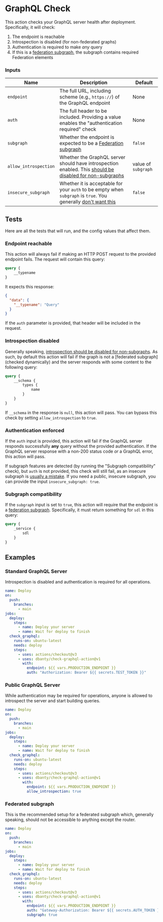 # GraphQL Check

This action checks your GraphQL server health after deployment. Specifically, it will check:

1. The endpoint is reachable
2. Introspection is disabled (for non-federated graphs)
3. Authentication is required to make _any_ query
4. If this is a [federation subgraph], the subgraph contains required Federation elements

### Inputs

| Name                  | Description                                                                                                                          | Default             |
|-----------------------|--------------------------------------------------------------------------------------------------------------------------------------|---------------------|
| `endpoint`            | The full URL, including scheme (e.g., `https://`) of the GraphQL endpoint                                                            | None                |
| `auth`                | The full header to be included. Providing a value enables the "authentication required" check                                        | None                |
| `subgraph`            | Whether the endpoint is expected to be a [Federation subgraph]                                                                       | `false`             |
| `allow_introspection` | Whether the GraphQL server should have introspection enabled. This [should be disabled for non-subgraphs][introspection explanation] | value of `subgraph` |
| `insecure_subgraph`   | Whether it is acceptable for your `auth` to be empty when `subgraph` is `true`. You generally [don't want this][subgraph security]   | `false`             |

## Tests

Here are all the tests that will run, and the config values that affect them.

### Endpoint reachable

This action will always fail if making an HTTP POST request to the provided endpoint fails. The request will contain this query:

```graphql
query {
    __typename
}
```

It expects this response:

```json
{
  "data": {
    "__typename": "Query"
  }
}
```

If the `auth` parameter is provided, that header will be included in the request.

### Introspection disabled

Generally speaking, [introspection should be disabled for non-subgraphs][introspection explanation]. As such, by default this action will fail if the graph is not a [federated subgraph] (checked dynamically) and the server responds with some content to the following query:

```graphql
query {
    __schema {
        types {
            name
        }
    }
}
```

If `__schema` in the response is `null`, this action will pass. You can bypass this check by setting `allow_introspection` to `true`.

### Authentication enforced

If the `auth` input is provided, this action will fail if the GraphQL server responds successfully **any** query without the provided authentication. If the GraphQL server response with a non-200 status code _or_ a GraphQL error, this action will pass.

If subgraph features are detected (by running the "Subgraph compatibility" check), but `auth` is not provided, this check will still fail, as an insecure subgraph is [usually a mistake][subgraph security]. If you need a public, insecure subgraph, you can provide the input `insecure_subgraph: true`.

### Subgraph compatibility

If the `subgraph` input is set to `true`, this action will require that the endpoint is a [federation subgraph]. Specifically, it must return something for `sdl` in this query:

```graphql
query {
    _service {
        sdl
    }
}
```

## Examples

### Standard GraphQL Server

Introspection is disabled and authentication is required for all operations.

```yaml
name: Deploy
on:
  push:
    branches:
      - main
jobs:
  deploy:
    steps:
      - name: Deploy your server
      - name: Wait for deploy to finish
  check_graphql:
    runs-on: ubuntu-latest
    needs: deploy
    steps:
      - uses: actions/checkout@v3
      - uses: dbanty/check-graphql-action@v1
        with:
          endpoint: ${{ vars.PRODUCTION_ENDPOINT }}
          auth: "Authorization: Bearer ${{ secrets.TEST_TOKEN }}"
```

### Public GraphQL Server

While authentication may be required for operations, anyone is allowed to introspect the server and start building queries.

```yaml
name: Deploy
on:
  push:
    branches:
      - main
jobs:
  deploy:
    steps:
      - name: Deploy your server
      - name: Wait for deploy to finish
  check_graphql:
    runs-on: ubuntu-latest
    needs: deploy
    steps:
      - uses: actions/checkout@v3
      - uses: dbanty/check-graphql-action@v1
        with:
          endpoint: ${{ vars.PRODUCTION_ENDPOINT }}
          allow_introspection: true
```

### Federated subgraph

This is the recommended setup for a federated subgraph which, generally speaking, should not be accessible to anything except the router.

```yaml
name: Deploy
on:
  push:
    branches:
      - main
jobs:
  deploy:
    steps:
      - name: Deploy your server
      - name: Wait for deploy to finish
  check_graphql:
    runs-on: ubuntu-latest
    needs: deploy
    steps:
      - uses: actions/checkout@v3
      - uses: dbanty/check-graphql-action@v1
        with:
          endpoint: ${{ vars.PRODUCTION_ENDPOINT }}
          auth: "Gateway-Authorization: Bearer ${{ secrets.AUTH_TOKEN }}"
          subgraph: true
```

[federation subgraph]: https://www.apollographql.com/docs/federation/building-supergraphs/subgraphs-overview#subgraph-specific-fields
[introspection explanation]: https://www.apollographql.com/blog/graphql/security/why-you-should-disable-graphql-introspection-in-production/#what-is-it
[subgraph security]: https://www.apollographql.com/docs/technotes/TN0021-graph-security/#only-allow-the-router-to-query-subgraphs-directly